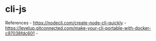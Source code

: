 # cli-js

References
    - https://nodecli.com/create-node-cli-quickly
    - https://levelup.gitconnected.com/make-your-cli-portable-with-docker-c97038fdc601
    - 